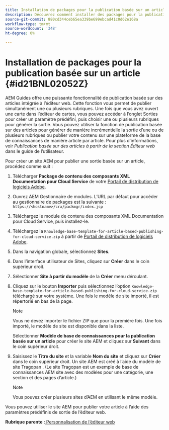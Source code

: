 ```yaml
---
title: Installation de packages pour la publication basée sur un article
description: Découvrez comment installer des packages pour la publication basée sur un article
source-git-commit: 880cd344ceb65ea339be699ebcad41c0d62e168a
workflow-type: tm+mt
source-wordcount: '348'
ht-degree: 0%

---
```


# Installation de packages pour la publication basée sur un article {#id21BNL02052Z}

AEM Guides offre une puissante fonctionnalité de publication basée sur des articles intégrée à l’éditeur web. Cette fonction vous permet de publier simultanément une ou plusieurs rubriques. Une fois que vous avez ouvert une carte dans l’éditeur de cartes, vous pouvez accéder à l’onglet Sorties pour créer un paramètre prédéfini, puis choisir une ou plusieurs rubriques pour générer la sortie. Vous pouvez utiliser la fonction de publication basée sur des articles pour générer de manière incrémentielle la sortie d’une ou de plusieurs rubriques ou publier votre contenu sur une plateforme de la base de connaissances de manière article par article. Pour plus d’informations, voir *Publication basée sur des articles à partir de la section Éditeur web* dans le guide de l’utilisateur.

Pour créer un site AEM pour publier une sortie basée sur un article, procédez comme suit :

1. Télécharger **Package de contenu des composants XML Documentation pour Cloud Service** de votre [Portail de distribution de logiciels Adobe](https://experience.adobe.com/#/downloads/content/software-distribution/en/general.html).
1. Ouvrez AEM Gestionnaire de modules. L’URL par défaut pour accéder au gestionnaire de packages est la suivante : `https://<hostname>/crx/packmgr/index.jsp`
1. Téléchargez le module de contenu des composants XML Documentation pour Cloud Service, puis installez-le.
1. Téléchargez la `Knowledge-base-template-for-article-based-publishing-for-cloud-service.zip` à partir de [Portail de distribution de logiciels Adobe](https://experience.adobe.com/#/downloads/content/software-distribution/en/general.html).
1. Dans la navigation globale, sélectionnez **Sites**.
1. Dans l’interface utilisateur de Sites, cliquez sur **Créer** dans le coin supérieur droit.
1. Sélectionner **Site à partir du modèle** de la **Créer** menu déroulant.
1. Cliquez sur le bouton **Importer** puis sélectionnez l’option `Knowledge-base-template-for-article-based-publishing-for-cloud-service.zip` téléchargé sur votre système. Une fois le modèle de site importé, il est répertorié en bas de la page.

   >[!NOTE]
   >
   > Vous ne devez importer le fichier ZIP que pour la première fois. Une fois importé, le modèle de site est disponible dans la liste.

   Sélectionner **Modèle de base de connaissances pour la publication basée sur un article** pour créer le site AEM et cliquez sur **Suivant** dans le coin supérieur droit.

1. Saisissez le **Titre du site** et la variable **Nom du site** et cliquez sur **Créer** dans le coin supérieur droit. Un site AEM est créé à l’aide du modèle de site Tragopan . \(Le site Tragopan est un exemple de base de connaissances AEM site avec des modèles pour une catégorie, une section et des pages d’article.\)

   >[!NOTE]
   >
   > Vous pouvez créer plusieurs sites d’AEM en utilisant le même modèle.


Vous pouvez utiliser le site AEM pour publier votre article à l’aide des paramètres prédéfinis de sortie de l’éditeur web.

**Rubrique parente :**[ Personnalisation de l’éditeur web](conf-web-editor.md)
